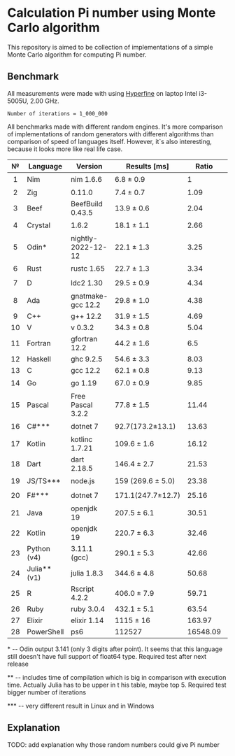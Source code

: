 # Calculation Pi number using Monte Carlo algorithm

This repository is aimed to be collection of implementations of a simple Monte Carlo algorithm for computing Pi number.

## Benchmark

All measurements were made with using [Hyperfine](https://github.com/sharkdp/hyperfine) on laptop Intel i3-5005U, 2.00 GHz.

`Number of iterations = 1_000_000`

All benchmarks made with different random engines. It's more comparison of implementations of random generators with different algorithms than comparison of speed of languages itself. However, it`s also interesting, because it looks more like real life case.

|   №   | Language      | Version            | Results [ms]      | Ratio    | Opinion              |
| :---: | ------------- | ------------------ | ----------------- | -------- | -------------------- |
|   1   | Nim           | nim 1.6.6          | 6.8 ± 0.9         | 1        | :star:               |
|   2   | Zig           | 0.11.0             | 7.4 ± 0.7         | 1.09     | :shit:               |
|   3   | Beef          | BeefBuild 0.43.5   | 13.9 ± 0.6        | 2.04     | :shit: :shit:        |
|   4   | Crystal       | 1.6.2              | 18.1 ± 1.1        | 2.66     | :star:               |
|   5   | Odin\*        | nightly-2022-12-12 | 22.1 ± 1.3        | 3.25     | :shit: :shit:        |
|   6   | Rust          | rustc 1.65         | 22.7 ± 1.3        | 3.34     | :star: :star: :star: |
|   7   | D             | ldc2 1.30          | 29.5 ± 0.9        | 4.34     | :star: :star:        |
|   8   | Ada           | gnatmake-gcc 12.2  | 29.8 ± 1.0        | 4.38     | :star:               |
|   9   | C++           | g++ 12.2           | 31.9 ± 1.5        | 4.69     | :shit: :shit:        |
|  10   | V             | v 0.3.2            | 34.3 ± 0.8        | 5.04     | :shit:               |
|  11   | Fortran       | gfortran 12.2      | 44.2 ± 1.6        | 6.5      | :ok:                 |
|  12   | Haskell       | ghc 9.2.5          | 54.6 ± 3.3        | 8.03     | :shit: :shit: :shit: |
|  13   | C             | gcc 12.2           | 62.1 ± 0.8        | 9.13     | :shit: :shit:        |
|  14   | Go            | go 1.19            | 67.0 ± 0.9        | 9.85     | :star:               |
|  15   | Pascal        | Free Pascal 3.2.2  | 77.8 ± 1.5        | 11.44    | :shit:               |
|  16   | C#\*\*\*      | dotnet 7           | 92.7(173.2±13.1)  | 13.63    | :star: :star:        |
|  17   | Kotlin        | kotlinc 1.7.21     | 109.6 ± 1.6       | 16.12    | :star:               |
|  18   | Dart          | dart 2.18.5        | 146.4 ± 2.7       | 21.53    | :star:               |
|  19   | JS/TS\*\*\*   | node.js            | 159 (269.6 ± 5.0) | 23.38    | :star:               |
|  20   | F#\*\*\*      | dotnet 7           | 171.1(247.7±12.7) | 25.16    | :star:               |
|  21   | Java          | openjdk 19         | 207.5 ± 6.1       | 30.51    | :shit: :shit: :shit: |
|  22   | Kotlin        | openjdk 19         | 220.7 ± 6.3       | 32.46    | :shit: :shit:        |
|  23   | Python (v4)   | 3.11.1 (gcc)       | 290.1 ± 5.3       | 42.66    | :star: :star: :star: |
|  24   | Julia\*\*(v1) | julia 1.8.3        | 344.6 ± 4.8       | 50.68    | :shit:               |
|  25   | R             | Rscript 4.2.2      | 406.0 ± 7.9       | 59.71    | :ok:                 |
|  26   | Ruby          | ruby 3.0.4         | 432.1 ± 5.1       | 63.54    | :ok:                 |
|  27   | Elixir        | elixir 1.14        | 1115 ± 16         | 163.97   | :shit:               |
|  28   | PowerShell    | ps6                | 112527            | 16548.09 | :smile:              |

\* -- Odin output 3.141 (only 3 digits after point). It seems that this language still doesn't have full support of float64 type. Required test after next release

\*\* -- includes time of compilation which is big in comparison with execution time. Actually Julia has to be upper in t his table, maybe top 5. Required test bigger number of iterations

\*\*\* -- very different result in Linux and in Windows

## Explanation

TODO: add explanation why those random numbers could give Pi number
